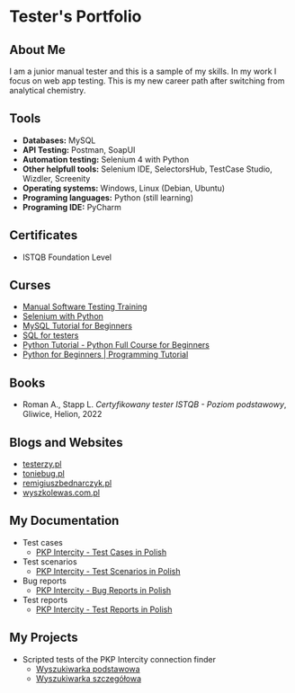 # Tester's Portfolio
## About Me
I am a junior manual tester and this is a sample of my skills. In my work I focus on web app testing. This is my new career path after switching from analytical chemistry.
## Tools
* **Databases:** MySQL
* **API Testing:** Postman, SoapUI
* **Automation testing:** Selenium 4 with Python
* **Other helpfull tools:** Selenium IDE, SelectorsHub, TestCase Studio, Wizdler, Screenity
* **Operating systems:** Windows, Linux (Debian, Ubuntu)
* **Programing languages:** Python (still learning)
* **Programing IDE:** PyCharm
## Certificates
* ISTQB Foundation Level
## Curses
* [Manual Software Testing Training](https://www.youtube.com/watch?v=oOvURgHcd4w&list=PLUDwpEzHYYLseflPNg0bUKfLmAbO2JnE9)
* [Selenium with Python](https://www.youtube.com/watch?v=2DD-ynCIZ4w&list=PLUDwpEzHYYLsuUBvuoYTlN0KsBB5t-BDa&index=2)
* [MySQL Tutorial for Beginners](https://www.youtube.com/watch?v=7S_tz1z_5bA&t=4070s)
* [SQL for testers](https://www.youtube.com/watch?v=wifRYaPiiM0&list=PLUDwpEzHYYLt0aRs7gvyEEviMp_CoTO3q)
* [Python Tutorial - Python Full Course for Beginners](https://www.youtube.com/watch?v=_uQrJ0TkZlc&t=15464s)
* [Python for Beginners | Programming Tutorial](https://www.youtube.com/watch?v=QXeEoD0pB3E&list=PLsyeobzWxl7poL9JTVyndKe62ieoN-MZ3&index=2)
## Books
* Roman A., Stapp L. _Certyfikowany tester ISTQB - Poziom podstawowy_, Gliwice, Helion, 2022
## Blogs and Websites
* [testerzy.pl](https://testerzy.pl/)
* [toniebug.pl](https://www.toniebug.pl/)
* [remigiuszbednarczyk.pl](https://remigiuszbednarczyk.pl/)
* [wyszkolewas.com.pl](https://www.wyszkolewas.com.pl/)
## My Documentation
* Test cases
  + [PKP Intercity - Test Cases in Polish](https://docs.google.com/spreadsheets/d/1CgTx-trL7L9vIhVyYqdS7t21h94DyhUUgRsL8Kq9sIA/edit?usp=drive_link)
* Test scenarios
  + [PKP Intercity - Test Scenarios in Polish](https://docs.google.com/spreadsheets/d/1p9V_5-m1PK3CXPtEi0sgx32ubLFabkicWumvy4YVMjE/edit?usp=drive_link)
* Bug reports
  + [PKP Intercity - Bug Reports in Polish](https://docs.google.com/spreadsheets/d/1fiBFIboHT7gk0-PtnQ4RGFm8CBgk85WRPCa19iF1Cl8/edit?usp=drive_link)
* Test reports
  + [PKP Intercity - Test Reports in Polish](https://docs.google.com/document/d/1grACw34Wu0_mgNjzuICqGHwX7xCbXo1Q_vIzFOXK2oM/edit?usp=sharing)
## My Projects
* Scripted tests of the PKP Intercity connection finder
  + [Wyszukiwarka podstawowa](https://github.com/Karol-Wiatr/Karol-Wiatr-Portfolio-/blob/main/wyszukiwarka_podstawowa.py)
  + [Wyszukiwarka szczegółowa](https://github.com/Karol-Wiatr/Karol-Wiatr-Portfolio-/blob/main/wyszukiwarka_szczegolowa.py)
